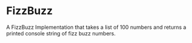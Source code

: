 # FizzBuzz
A FizzBuzz Implementation that takes a list of 100 numbers and returns a printed console string of fizz buzz numbers.
